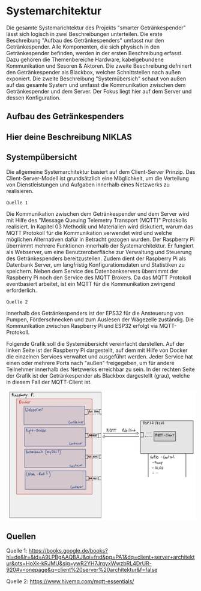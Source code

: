 
# Systemarchitektur

Die gesamte Systemarichtektur des Projekts "smarter Getränkespender" lässt sich logisch in zwei Beschreibungen unterteilen. Die erste Beschreibung "Aufbau des Getränkespenders" umfasst nur den Getränkespender. Alle Komponenten, die sich physisch in den Getränkespender befinden, werden in der ersten Beschreibung erfasst. Dazu gehören die Themenbereiche Hardware, kabelgebundene Kommunikation und Sesoren & Aktoren. Die zweite Beschreibung defninert den Getränkespender als Blackbox, welcher Schnittstellen nach außen exponiert. Die zweite Beschreibung "Systemübersich" schaut von außen auf das gesamte System und umfasst die Kommunikation zwischen dem Getränkespender und dem Server. Der Fokus liegt hier auf dem Server und dessen Konfiguration. 

## Aufbau des Getränkespenders 


**Hier deine Beschreibung NIKLAS**
------------------------------------

## Systempübersicht 

Die allgemeine Systemarchitektur basiert auf dem Client-Server Prinzip. Das Client-Server-Modell ist grundsätzlich eine Möglichkeit, um die Verteilung von Dienstleistungen und Aufgaben innerhalb eines Netzwerks zu realisieren. 

    Quelle 1

Die Kommunikation zwischen dem Getränkespender und dem Server wird mit Hilfe des "Message Queuing Telemetry Transport (MQTT)" Protokolls realisiert. In Kapitel 03 Methodik und Materialien wird diskutiert, warum das MQTT Protokoll für die Kommunikation verwendet wird und welche möglichen Alternativen dafür in Betracht gezogen wurden. Der Raspberry Pi übernimmt mehrere Funktionen innerhalb der Systemarchitektur. Er fungiert als Webserver, um eine Benutzeroberfläche zur Verwaltung und Steuerung des Getränkespenders bereitzustellen. Zudem dient der Raspberry Pi als Datenbank Server, um langfristig Konfigurationsdaten und Statistiken zu speichern. Neben dem Service des Datenbankservers übernimmt der Raspberry Pi noch den Service des MQTT Brokers. Da das MQTT Protokoll eventbasiert arbeitet, ist ein MQTT für die Kommunikation zwingend erforderlich. 

    Quelle 2

Innerhalb des Getränkespenders ist der EPS32 für die Ansteuerung von Pumpen, Förderschnecken und zum Auslesen der Wägezelle zuständig. Die Kommunikation zwischen Raspberry Pi und ESP32 erfolgt via MQTT-Protokoll.

Folgende Grafik soll die Systemübersicht vereinfacht darstellen. Auf der linken Seite ist der Raspberry Pi dargestellt, auf dem mit Hilfe von Docker die einzelnen Services verwaltet und ausgeführt werden. Jeder Service hat einen oder mehrere Ports nach "außen" freigegeben, um für andere Teilnehmer innerhalb des Netzwerks erreichbar zu sein. In der rechten Seite der Grafik ist der Getränkespender als Blackbox dargestellt (grau), welche in diesem Fall der MQTT-Client ist. 

!["alt text"](/ressources/systemuebersicht.jpeg)

## Quellen
Quelle 1: https://books.google.de/books?hl=de&lr=&id=A9LPBgAAQBAJ&oi=fnd&pg=PA1&dq=client+server+architektur&ots=HoXk-kRJMU&sig=ywR2YH7JrqyxWwzbRL4DrUR-920#v=onepage&q=client%20server%20architektur&f=false

Quelle 2: https://www.hivemq.com/mqtt-essentials/
